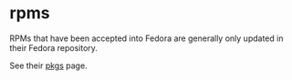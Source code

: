 rpms
====

RPMs that have been accepted into Fedora are generally only updated in their
Fedora repository.

See their [pkgs][pkgs] page.

[pkgs]: http://pkgs.fedoraproject.org/
